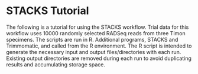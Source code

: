 # STACKS Tutorial

The following is a tutorial for using the STACKS workflow. Trial data for this workflow uses 10000 randomly selected RADSeq reads from three Timon specimens. The scripts are run in R. Additional programs, STACKS and Trimmomatic, and called from the R environment. The R script is intended to generate the necessary input and output files/directories with each run. Existing output directories are removed during each run to avoid duplicating results and accumulating storage space. 